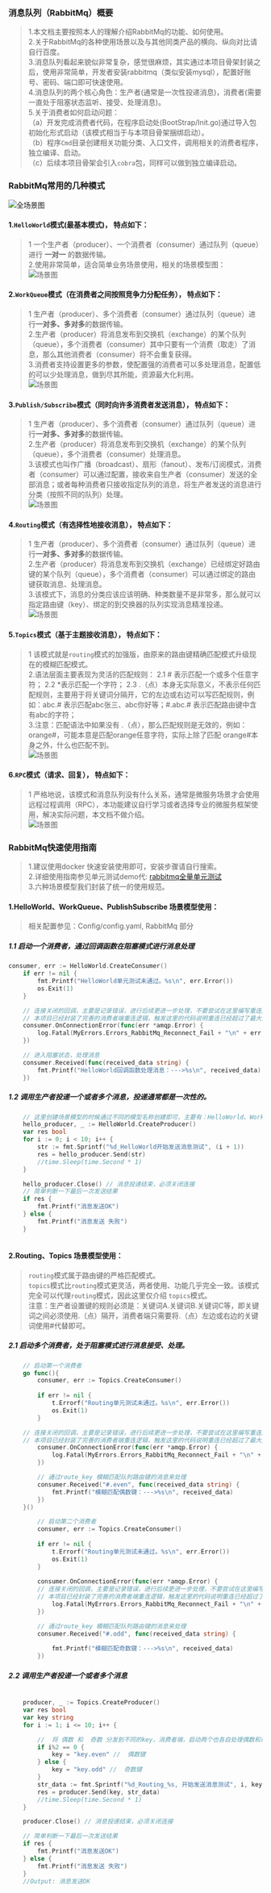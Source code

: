 ### 消息队列（RabbitMq）概要    
>   1.本文档主要按照本人的理解介绍RabbitMq的功能、如何使用。  
>   2.关于RabbitMq的各种使用场景以及与其他同类产品的横向、纵向对比请自行百度。   
>   3.消息队列看起来貌似非常复杂，感觉很麻烦，其实通过本项目骨架封装之后，使用非常简单，开发者安装rabbitmq（类似安装mysql），配置好账号、密码、端口即可快速使用。                 
>   4.消息队列的两个核心角色：生产者(通常是一次性投递消息)，消费者(需要一直处于阻塞状态监听、接受、处理消息)。                  
>   5.关于消费者如何启动问题：  
>   （a）开发完成消费者代码，在程序启动处(BootStrap/Init.go)通过导入包初始化形式启动（该模式相当于与本项目骨架捆绑启动）。  
>   （b）程序`Cmd`目录创建相关功能分类、入口文件，调用相关的消费者程序，独立编译、启动。                      
>   （c）后续本项目骨架会引入`cobra`包，同样可以做到独立编译启动。                     

### RabbitMq常用的几种模式    
![全场景图](http://139.196.101.31:2080/images/rabbitmq.jpg)   
####    1.`HelloWorld`模式(最基本模式)， 特点如下：   
>   1 一个生产者（producer）、一个消费者（consumer）通过队列（queue）进行 **一对一** 的数据传输。  
>   2.使用非常简单，适合简单业务场景使用，相关的场景模型图：  
>   ![场景图](http://139.196.101.31:2080/images/helloworld.png)  

####    2.`WorkQueue`模式（在消费者之间按照竞争力分配任务）， 特点如下：   
>   1 生产者（producer）、多个消费者（consumer）通过队列（queue）进行**一对多、多对多**的数据传输。  
>   2.生产者（producer）将消息发布到交换机（exchange）的某个队列（queue），多个消费者（consumer）其中只要有一个消费（取走）了消息，那么其他消费者（consumer）将不会重复获得。  
>   3.消费者支持设置更多的参数，使配置强的消费者可以多处理消息，配置低的可以少处理消息，做到尽其所能，资源最大化利用。    
>   ![场景图](http://139.196.101.31:2080/images/workqueue.png)   

####    3.`Publish/Subscribe`模式（同时向许多消费者发送消息）， 特点如下：   
>   1 生产者（producer）、多个消费者（consumer）通过队列（queue）进行**一对多、多对多**的数据传输。  
>   2.生产者（producer）将消息发布到交换机（exchange）的某个队列（queue），多个消费者（consumer）处理消息。    
>   3.该模式也叫作广播（broadcast）、扇形（fanout）、发布/订阅模式，消费者（consumer）可以通过配置，接收来自生产者（consumer）发送的全部消息；或者每种消费者只接收指定队列的消息，将生产者发送的消息进行分类（按照不同的队列）处理。         
>   ![场景图](http://139.196.101.31:2080/images/fanout.png)  

####    4.`Routing`模式（有选择性地接收消息）， 特点如下：   
>   1 生产者（producer）、多个消费者（consumer）通过队列（queue）进行**一对多、多对多**的数据传输。  
>   2.生产者（producer）将消息发布到交换机（exchange）已经绑定好路由键的某个队列（queue），多个消费者（consumer）可以通过绑定的路由键获取消息、处理消息。    
>   3.该模式下，消息的分类应该应该明确、种类数量不是非常多，那么就可以指定路由键（key）、绑定的到交换器的队列实现消息精准投递。         
>   ![场景图](http://139.196.101.31:2080/images/routing.png)  

####    5.`Topics`模式（基于主题接收消息）， 特点如下：   
>   1 该模式就是`routing`模式的加强版，由原来的路由键精确匹配模式升级现在的模糊匹配模式。  
>   2.语法层面主要表现为灵活的匹配规则：
>   2.1 # 表示匹配一个或多个任意字符；
>   2.2 *表示匹配一个字符；
>   2.3 .（点）本身无实际意义，不表示任何匹配规则，主要用于将关键词分隔开，它的左边或右边可以写匹配规则，例如：abc.# 表示匹配abc张三、abc你好等；#.abc.# 表示匹配路由键中含有abc的字符；           
>   3.注意：匹配语法中如果没有 .（点），那么匹配规则是无效的，例如：orange#，可能本意是匹配orange任意字符，实际上除了匹配 orange#本身之外，什么也匹配不到。   
>   ![场景图](http://139.196.101.31:2080/images/topics.png)  

####    6.`RPC`模式（请求、回复）， 特点如下：   
>   1 严格地说，该模式和消息队列没有什么关系，通常是微服务场景才会使用远程过程调用（RPC），本功能建议自行学习或者选择专业的微服务框架使用，解决实际问题，本文档不做介绍。    
>   ![场景图](http://139.196.101.31:2080/images/rpc.png)  

### RabbitMq快速使用指南   
> 1.建议使用docker 快速安装使用即可，安装步骤请自行搜索。  
> 2.详细使用指南参见单元测试demo代: [rabbitmq全量单元测试](Test/RabbitMq_test.go)  
> 3.六种场景模型我们封装了统一的使用规范。    
 
####  1.HelloWorld、WorkQueue、PublishSubscribe 场景模型使用：      
> 相关配置参见：Config/config.yaml, RabbitMq  部分    
##### 1.1 启动一个消费者，通过回调函数在阻塞模式进行消息处理   
```go  
consumer, err := HelloWorld.CreateConsumer()
	if err != nil {
		fmt.Printf("HelloWorld单元测试未通过。%s\n", err.Error())
		os.Exit(1)
	}

    // 连接关闭的回调，主要是记录错误，进行后续更进一步处理，不要尝试在这里编写重连逻辑
    // 本项目已经封装了完善的消费者端重连逻辑，触发这里的代码说明重连已经超过了最大重试次数
	consumer.OnConnectionError(func(err *amqp.Error) {
		log.Fatal(MyErrors.Errors_RabbitMq_Reconnect_Fail + "\n" + err.Error())
	})

    // 进入阻塞状态，处理消息
	consumer.Received(func(received_data string) {
		fmt.Printf("HelloWorld回调函数处理消息：--->%s\n", received_data)
	})
```  
##### 1.2 调用生产者投递一个或者多个消息，投递通常都是一次性的。     
```go  
    // 这里创建场景模型的时候通过不同的模型名称创建即可，主要有：HelloWorld、WorkQueue、PublishSubscribe
	hello_producer, _ := HelloWorld.CreateProducer()
	var res bool
	for i := 0; i < 10; i++ {
		str := fmt.Sprintf("%d_HelloWorld开始发送消息测试", (i + 1))
		res = hello_producer.Send(str)
		//time.Sleep(time.Second * 1)
	}

	hello_producer.Close() // 消息投递结束，必须关闭连接
    // 简单判断一下最后一次发送结果
	if res {
		fmt.Printf("消息发送OK")
	} else {
		fmt.Printf("消息发送 失败")
	}
	
```  

####  2.Routing、Topics 场景模型使用：            
>    `routing`模式属于路由键的严格匹配模式。     
>   `topics`模式比`routing`模式更灵活，两者使用、功能几乎完全一致。该模式完全可以代理`routing`模式，因此这里仅介绍 `topics`模式。     
>   注意：生产者设置键的规则必须是：关键词A.关键词B.关键词C等，即关键词之间必须使用.（点）隔开，消费者端只需要将.（点）左边或右边的关键词使用#代替即可。 
  
##### 2.1 启动多个消费者，处于阻塞模式进行消息接受、处理。   
```go  
    // 启动第一个消费者
    go func(){
        consumer, err := Topics.CreateConsumer()
    
        if err != nil {
            t.Errorf("Routing单元测试未通过。%s\n", err.Error())
            os.Exit(1)
        }

    // 连接关闭的回调，主要是记录错误，进行后续更进一步处理，不要尝试在这里编写重连逻辑
    // 本项目已经封装了完善的消费者端重连逻辑，触发这里的代码说明重连已经超过了最大重试次数
        consumer.OnConnectionError(func(err *amqp.Error) {
            log.Fatal(MyErrors.Errors_RabbitMq_Reconnect_Fail + "\n" + err.Error())
        })

        // 通过route_key 模糊匹配队列路由键的消息来处理
        consumer.Received("#.even", func(received_data string) {
            fmt.Printf("模糊匹配偶数键：--->%s\n", received_data)
        })
    }()

        // 启动第二个消费者
        consumer, err := Topics.CreateConsumer()
    
        if err != nil {
            t.Errorf("Routing单元测试未通过。%s\n", err.Error())
            os.Exit(1)
        }
    
        consumer.OnConnectionError(func(err *amqp.Error) {
        // 连接关闭的回调，主要是记录错误，进行后续更进一步处理，不要尝试在这里编写重连逻辑
        // 本项目已经封装了完善的消费者端重连逻辑，触发这里的代码说明重连已经超过了最大重试次数
            log.Fatal(MyErrors.Errors_RabbitMq_Reconnect_Fail + "\n" + err.Error())
        })

        // 通过route_key 模糊匹配队列路由键的消息来处理
        consumer.Received("#.odd", func(received_data string) {
    
            fmt.Printf("模糊匹配奇数键：--->%s\n", received_data)
        })

```  

##### 2.2 调用生产者投递一个或者多个消息 
```go  

	producer, _ := Topics.CreateProducer()
	var res bool
	var key string
	for i := 1; i <= 10; i++ {

		//  将 偶数 和  奇数 分发到不同的key，消费者端，启动两个也各自处理偶数和奇数
		if i%2 == 0 {
			key = "key.even" //  偶数键
		} else {
			key = "key.odd" //  奇数键
		}
		str_data := fmt.Sprintf("%d_Routing_%s, 开始发送消息测试", i, key)
		res = producer.Send(key, str_data)
		//time.Sleep(time.Second * 1)
	}

	producer.Close() // 消息投递结束，必须关闭连接

    // 简单判断一下最后一次发送结果
	if res {
		fmt.Printf("消息发送OK")
	} else {
		fmt.Printf("消息发送 失败")
	}
	//Output: 消息发送OK

```  